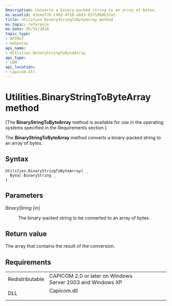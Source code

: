 ```yaml
---
Description: Converts a binary-packed string to an array of bytes.
ms.assetid: 61eeef7b-c962-4f10-ab93-6371db0b37a3
title: Utilities.BinaryStringToByteArray method
ms.topic: reference
ms.date: 05/31/2018
topic_type: 
- APIRef
- kbSyntax
api_name: 
- Utilities.BinaryStringToByteArray
api_type: 
- COM
api_location: 
- Capicom.dll
---
```


# Utilities.BinaryStringToByteArray method

\[The **BinaryStringToByteArray** method is available for use in the operating systems specified in the Requirements section.\]

The **BinaryStringToByteArray** method converts a binary-packed string to an array of bytes.

## Syntax


```VB
Utilities.BinaryStringToByteArray( _
  ByVal BinaryString _
)
```



## Parameters

<dl> <dt>

*BinaryString* \[in\]
</dt> <dd>

The binary-packed string to be converted to an array of bytes.

</dd> </dl>

## Return value

The array that contains the result of the conversion.

## Requirements



|                            |                                                                                        |
|----------------------------|----------------------------------------------------------------------------------------|
| Redistributable<br/> | CAPICOM 2.0 or later on Windows Server 2003 and Windows XP<br/>                  |
| DLL<br/>             | <dl> <dt>Capicom.dll</dt> </dl> |



 

 




